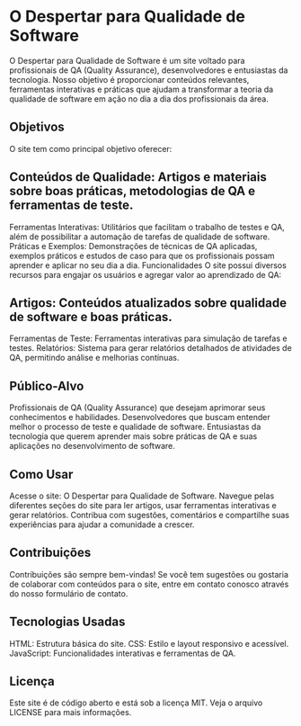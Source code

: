 # O Despertar para Qualidade de Software

O Despertar para Qualidade de Software é um site voltado para profissionais de QA (Quality Assurance), desenvolvedores e entusiastas da tecnologia. Nosso objetivo é proporcionar conteúdos relevantes, ferramentas interativas e práticas que ajudam a transformar a teoria da qualidade de software em ação no dia a dia dos profissionais da área.

## Objetivos
O site tem como principal objetivo oferecer:

## Conteúdos de Qualidade: Artigos e materiais sobre boas práticas, metodologias de QA e ferramentas de teste.
Ferramentas Interativas: Utilitários que facilitam o trabalho de testes e QA, além de possibilitar a automação de tarefas de qualidade de software.
Práticas e Exemplos: Demonstrações de técnicas de QA aplicadas, exemplos práticos e estudos de caso para que os profissionais possam aprender e aplicar no seu dia a dia.
Funcionalidades
O site possui diversos recursos para engajar os usuários e agregar valor ao aprendizado de QA:

## Artigos: Conteúdos atualizados sobre qualidade de software e boas práticas.
Ferramentas de Teste: Ferramentas interativas para simulação de tarefas e testes.
Relatórios: Sistema para gerar relatórios detalhados de atividades de QA, permitindo análise e melhorias contínuas.

## Público-Alvo
Profissionais de QA (Quality Assurance) que desejam aprimorar seus conhecimentos e habilidades.
Desenvolvedores que buscam entender melhor o processo de teste e qualidade de software.
Entusiastas da tecnologia que querem aprender mais sobre práticas de QA e suas aplicações no desenvolvimento de software.

## Como Usar
Acesse o site: O Despertar para Qualidade de Software.
Navegue pelas diferentes seções do site para ler artigos, usar ferramentas interativas e gerar relatórios.
Contribua com sugestões, comentários e compartilhe suas experiências para ajudar a comunidade a crescer.

## Contribuições
Contribuições são sempre bem-vindas! Se você tem sugestões ou gostaria de colaborar com conteúdos para o site, entre em contato conosco através do nosso formulário de contato.

## Tecnologias Usadas
HTML: Estrutura básica do site.
CSS: Estilo e layout responsivo e acessível.
JavaScript: Funcionalidades interativas e ferramentas de QA.

## Licença
Este site é de código aberto e está sob a licença MIT. Veja o arquivo LICENSE para mais informações.

